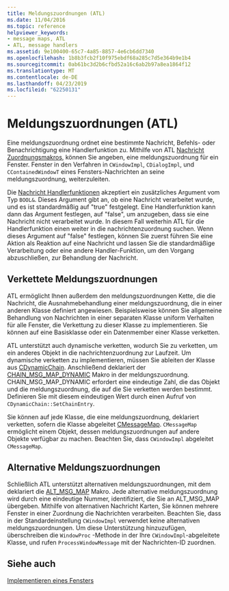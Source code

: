 ```yaml
---
title: Meldungszuordnungen (ATL)
ms.date: 11/04/2016
ms.topic: reference
helpviewer_keywords:
- message maps, ATL
- ATL, message handlers
ms.assetid: 9e100400-65c7-4a85-8857-4e6cb6dd7340
ms.openlocfilehash: 1b8b3fcb2f10f975ebdf68a285c7d5e364b9e1b4
ms.sourcegitcommit: 0ab61bc3d2b6cfbd52a16c6ab2b97a8ea1864f12
ms.translationtype: MT
ms.contentlocale: de-DE
ms.lasthandoff: 04/23/2019
ms.locfileid: "62250131"
---
```

# <a name="message-maps-atl"></a>Meldungszuordnungen (ATL)

Eine meldungszuordnung ordnet eine bestimmte Nachricht, Befehls- oder Benachrichtigung eine Handlerfunktion zu. Mithilfe von ATL [Nachricht Zuordnungsmakros](../atl/reference/message-map-macros-atl.md), können Sie angeben, eine meldungszuordnung für ein Fenster. Fenster in den Verfahren in `CWindowImpl`, `CDialogImpl`, und `CContainedWindowT` eines Fensters-Nachrichten an seine meldungszuordnung, weiterzuleiten.

Die [Nachricht Handlerfunktionen](../atl/message-handler-functions.md) akzeptiert ein zusätzliches Argument vom Typ `BOOL&`. Dieses Argument gibt an, ob eine Nachricht verarbeitet wurde, und es ist standardmäßig auf "true" festgelegt. Eine Handlerfunktion kann dann das Argument festlegen, auf "false", um anzugeben, dass sie eine Nachricht nicht verarbeitet wurde. In diesem Fall weiterhin ATL für die Handlerfunktion einen weiter in die nachrichtenzuordnung suchen. Wenn dieses Argument auf "false" festlegen, können Sie zuerst führen Sie eine Aktion als Reaktion auf eine Nachricht und lassen Sie die standardmäßige Verarbeitung oder eine andere Handler-Funktion, um den Vorgang abzuschließen, zur Behandlung der Nachricht.

## <a name="chained-message-maps"></a>Verkettete Meldungszuordnungen

ATL ermöglicht Ihnen außerdem den meldungszuordnungen Kette, die die Nachricht, die Ausnahmebehandlung einer meldungszuordnung, die in einer anderen Klasse definiert angewiesen. Beispielsweise können Sie allgemeine Behandlung von Nachrichten in einer separaten Klasse uniform Verhalten für alle Fenster, die Verkettung zu dieser Klasse zu implementieren. Sie können auf eine Basisklasse oder ein Datenmember einer Klasse verketten.

ATL unterstützt auch dynamische verketten, wodurch Sie zu verketten, um ein anderes Objekt in die nachrichtenzuordnung zur Laufzeit. Um dynamische verketten zu implementieren, müssen Sie ableiten der Klasse aus [CDynamicChain](../atl/reference/cdynamicchain-class.md). Anschließend deklariert der [CHAIN_MSG_MAP_DYNAMIC](reference/message-map-macros-atl.md#chain_msg_map_dynamic) Makro in der meldungszuordnung. CHAIN_MSG_MAP_DYNAMIC erfordert eine eindeutige Zahl, die das Objekt und die meldungszuordnung, die auf die Sie verketten werden bestimmt. Definieren Sie mit diesem eindeutigen Wert durch einen Aufruf von `CDynamicChain::SetChainEntry`.

Sie können auf jede Klasse, die eine meldungszuordnung, deklariert verketten, sofern die Klasse abgeleitet [CMessageMap](../atl/reference/cmessagemap-class.md). `CMessageMap` ermöglicht einem Objekt, dessen meldungszuordnungen auf andere Objekte verfügbar zu machen. Beachten Sie, dass `CWindowImpl` abgeleitet `CMessageMap`.

## <a name="alternate-message-maps"></a>Alternative Meldungszuordnungen

Schließlich ATL unterstützt alternativen meldungszuordnungen, mit dem deklariert die [ALT_MSG_MAP](reference/message-map-macros-atl.md#alt_msg_map) Makro. Jede alternative meldungszuordnung wird durch eine eindeutige Nummer, identifiziert, die Sie an ALT_MSG_MAP übergeben. Mithilfe von alternativen Nachricht Karten, Sie können mehrere Fenster in einer Zuordnung die Nachrichten verarbeiten. Beachten Sie, dass in der Standardeinstellung `CWindowImpl` verwendet keine alternativen meldungszuordnungen. Um diese Unterstützung hinzuzufügen, überschreiben die `WindowProc` -Methode in der Ihre `CWindowImpl`-abgeleitete Klasse, und rufen `ProcessWindowMessage` mit der Nachrichten-ID zuordnen.

## <a name="see-also"></a>Siehe auch

[Implementieren eines Fensters](../atl/implementing-a-window.md)
